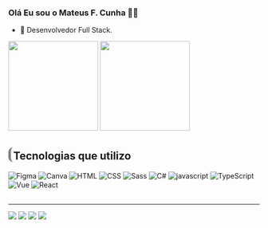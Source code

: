 ### Olá Eu sou o Mateus F. Cunha 👋🏾

- 🌱 Desenvolvedor Full Stack.

<div>
  <img height="180em" src="https://github-readme-stats.vercel.app/api?username=mateusfranca&show_icons=true&theme=dracula"/>
  <img height="180em" src="https://github-readme-stats.vercel.app/api/top-langs/?username=mateusfranca&layout=compact&theme=dracula"/>
</div>

<h2 style="border-left: solid 5px gray; padding-left: 5px; border-bottom: none; border-radius: 10px; padding-top: 5px;">
 Tecnologias que utilizo
</h2>

<div style="display: inline_black ">
<img align="center" src="https://img.shields.io/badge/Figma-F24E1E?style=for-the-badge&logo=figma&logoColor=white" alt="Figma">
<img align="center" src="https://img.shields.io/badge/Canva-%2300C4CC.svg?&style=for-the-badge&logo=Canva&logoColor=white" alt="Canva">
<img align="center" src="https://img.shields.io/badge/HTML5-E34F26?style=for-the-badge&logo=html5&logoColor=white" alt="HTML">
<img align="center" src="https://img.shields.io/badge/CSS3-1572B6?style=for-the-badge&logo=css3&logoColor=white" alt="CSS">
<img align="center" src="https://img.shields.io/badge/Sass-CC6699?style=for-the-badge&logo=sass&logoColor=white" alt="Sass">
<img align="center" src="https://img.shields.io/badge/C%23-239120?style=for-the-badge&logo=c-sharp&logoColor=white" alt="C#">
<img align="center" src="https://img.shields.io/badge/JavaScript-F7DF1E?style=for-the-badge&logo=javascript&logoColor=black" alt="javascript">
<img align="center" src="https://img.shields.io/badge/TypeScript-007ACC?style=for-the-badge&logo=typescript&logoColor=white" alt="TypeScript">
<img align="center" src="https://img.shields.io/badge/Vue.js-35495E?style=for-the-badge&logo=vue.js&logoColor=4FC08D" alt="Vue">
<img align="center" src="https://img.shields.io/badge/React-20232A?style=for-the-badge&logo=react&logoColor=61DAFB" alt="React">
</div>

<hr style="margin-top: 30px">

<div>
    <a href="https://mateusfranca.github.io/MateusFranca.githb.io/" target="_blank"><img src="https://img.shields.io/website?label=SujeitoProgramador.com&style=for-the-badge&url=https://sujeitoprogramador.com/" target="_blank"></a>
    <a href="https://www.instagram.com/1mol_de_mateus/?next=%2F" target="_blank"><img src="https://img.shields.io/badge/Instagram-E4405F?style=for-the-badge&logo=instagram&logoColor=white" target="_blank"></a>
    <a href="https://www.linkedin.com/in/mateusfrancadacunha/" target="_blank"><img src="https://img.shields.io/badge/LinkedIn-0077B5?style=for-the-badge&logo=linkedin&logoColor=white" target="_blank"></a>
    <a href="mailto:mateuscunha0220@gmail.com" target="_blank"><img src="https://img.shields.io/badge/Gmail-D14836?style=for-the-badge&logo=gmail&logoColor=white" target="_blank"></a>
</div>
